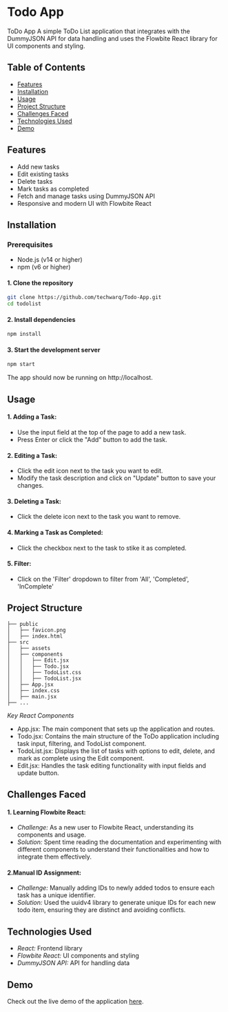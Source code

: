 
# Todo App

ToDo App
A simple ToDo List application that integrates with the DummyJSON API for data handling and uses the Flowbite React library for UI components and styling.

## Table of Contents

- [Features](#features)
- [Installation](#installation)
- [Usage](#usage)
- [Project Structure](#project-structure)
- [Challenges Faced](#challenges-faced)
- [Technologies Used](#technologies-used)
- [Demo](#demo)

## Features



- Add new tasks
- Edit existing tasks
- Delete tasks
- Mark tasks as completed
- Fetch and manage tasks using DummyJSON API
- Responsive and modern UI with Flowbite React

## Installation


### Prerequisites
- Node.js (v14 or higher)
- npm (v6 or higher)
#### 1. Clone the repository


```bash
git clone https://github.com/techwarq/Todo-App.git
cd todolist
```

#### 2. Install dependencies

```bash
npm install
```
#### 3. Start the development server

```bash
npm start
```
The app should now be running on http://localhost.

## Usage

#### 1. Adding a Task:

- Use the input field at the top of the page to add a new task.
- Press Enter or click the "Add" button to add the task.
#### 2. Editing a Task:

- Click the edit icon next to the task you want to edit.
- Modify the task description and click on "Update" button to save your changes.
#### 3. Deleting a Task:

- Click the delete icon next to the task you want to remove.
#### 4. Marking a Task as Completed:

- Click the checkbox next to the task to stike it as completed.

#### 5. Filter:

- Click on the 'Filter' dropdown to filter from 'All', 'Completed', 'InComplete'



## Project Structure

```plaintext
├── public
│   ├── favicon.png
│   ├── index.html
├── src
│   ├── assets
│   ├── components
│   │   ├── Edit.jsx
│   │   ├── Todo.jsx
│   │   ├── TodoList.css
│   │   ├── TodoList.jsx
│   ├── App.jsx
│   ├── index.css
│   ├── main.jsx
├── ...
```

*Key React Components*
- App.jsx: The main component that sets up the application and routes.
- Todo.jsx: Contains the main structure of the ToDo application including task input, filtering, and TodoList component.
- TodoList.jsx: Displays the list of tasks with options to edit, delete, and mark as complete using the Edit component.
- Edit.jsx: Handles the task editing functionality with input fields and update button.


## Challenges Faced

#### 1. Learning Flowbite React:

- *Challenge:* As a new user to Flowbite React, understanding its components and usage.
- *Solution:* Spent time reading the documentation and experimenting with different components to understand their functionalities and how to integrate them effectively.
#### 2.Manual ID Assignment:

- *Challenge:* Manually adding IDs to newly added todos to ensure each task has a unique identifier.
- *Solution:* Used the uuidv4 library to generate unique IDs for each new todo item, ensuring they are distinct and avoiding conflicts.

## Technologies Used
- *React:* Frontend library
- *Flowbite React:* UI components and styling
- *DummyJSON API:* API for handling data

## Demo

Check out the live demo of the application [here](https://todo-app-eight-sepia.vercel.app/).


